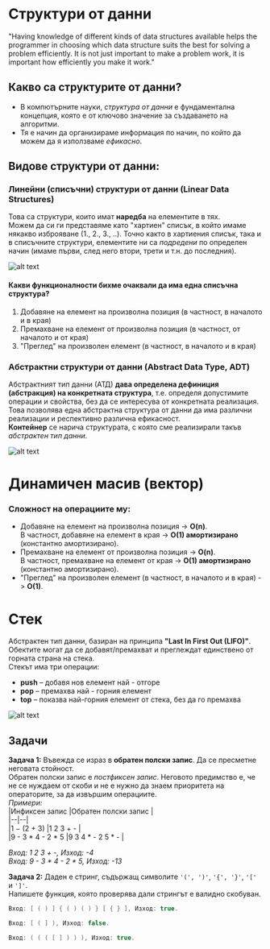 # Структури от данни

"Having knowledge of different kinds of data structures available helps the programmer in choosing which data structure suits the best for solving a problem efficiently. It is not just important to make a problem work, it is important how efficiently you make it work."  

## Какво са структурите от данни?  
- В компютърните науки, *структура от данни* е фундаментална концепция, която е от ключово значение за създаването на алгоритми.  
- Тя е начин да организираме информация по начин, по който да можем да я използваме *ефикасно*.  

## Видове структури от данни:
### Линейни (списъчни) структури от данни (Linear Data Structures)
Това са структури, които имат **наредба** на елементите в тях.  
Можем да си ги представяме като "хартиен" списък, в който имаме някакво изброяване (1., 2., 3., ..). Точно както в хартиения списък, така и в списъчните структури, елементите ни са *подредени* по определен начин (имаме първи, след него втори, трети и т.н. до последния).

![alt text](https://i.ibb.co/QJYhwJ4/List.jpg)

#### Какви функционалности бихме очаквали да има една списъчна структура?
1. Добавяне на елемент на произволна позиция (в частност, в началото и в края)  
2. Премахване на елемент от произволна позиция (в частност, от началото и от края)  
3. "Преглед" на произволен елемент (в частност, в началото и в края)  

### Абстрактни структури от данни (Abstract Data Type, ADT)
Абстрактният тип данни (АТД) **дава определена дефиниция (абстракция) на конкретната структура**, т.е. определя допустимите опера­ции и свойства, без да се интересува от конкретната реализация.  
Това позволява една абстрактна структура от данни да има различни реализации и респективно различна ефикасност.  
**Контейнер** се нарича структурата, с която сме реализирали такъв *абстрактен тип данни*.  

![alt text](https://i.ibb.co/z6C7ysm/Data-structures.png)

# Динамичен масив (вектор)
 
 ### Сложност на операциите му:  
 - Добавяне на елемент на произволна позиция -> **O(n)**.  
В частност, добавяне на елемент в края -> **O(1) амортизирано** (константно амортизирано).  
-  Премахване на елемент от произволна позиция -> **O(n)**.  
В частност, премахване на елемент от края -> **O(1) амортизирано** (константно амортизирано).  
- "Преглед" на произволен елемент (в частност, в началото и в края)  -> **O(1)**.  

# Стек
Абстрактен тип данни, базиран на принципа **"Last In First Out (LIFO)"**.  
Обектите могат да се добавят/премахват и преглеждат единствено от горната страна на стека.  
Стекът има три операции:  
-  **push** – добавя нов елемент  най - отгоре  
-  **pop** – премахва най - горния елемент  
- **top** – показва най-горния елемент от стека, без да го премахва   

![alt text](https://i.ibb.co/tpwtT2p/Stack.png)

## Задачи

**Задача 1:** Въвежда се израз в **обратен полски запис**. Да се пресметне неговата стойност.  
Обратен полски запис е *постфиксен запис*. Неговото предимство е, че не се нуждаем от скоби и не е нужно да знаем приоритета на операторите, за да извършим операциите.  
*Примери:*  
|Инфиксен запис |Обратен полски запис |  
|--|--|  
|1 − (2 + 3) |1 2 3 + - |  
|9 - 3 * 4 - 2 * 5 |9 3 4 * - 2 5 * - |  

*Вход: 1 2 3 + -, Изход: -4  
Вход: 9 - 3 * 4 - 2 * 5, Изход: -13*


**Задача 2:** Даден е стринг, съдържащ символите `'(', ')'`, `'{', '}'`, `'['` и `']'`.  
Напишете функция, която проверява дали стрингът е валидно скобуван.  

```c++
Вход: [ ( ) ] { ( ) ( ) } [ { } ], Изход: true.
 ```

```c++
Вход: [ ( ] ), Изход: false.
 ```

```c++
Вход: ( ( ( [ ] ) ) ), Изход: true.
 ```

